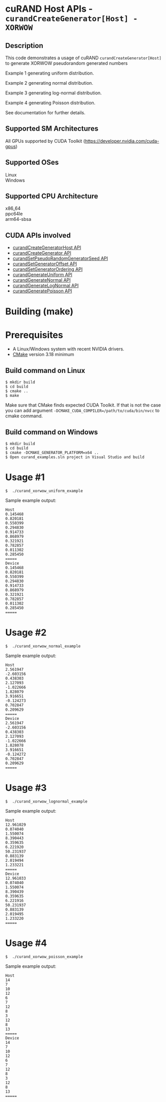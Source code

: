 # cuRAND Host APIs - `curandCreateGenerator[Host] - XORWOW`

## Description

This code demonstrates a usage of cuRAND `curandCreateGenerator[Host]` to generate XORWOW pseudorandom generated numbers

Example 1 generating uniform distribution.

Example 2 generating normal distribution.

Example 3 generating log-normal distribution.

Example 4 generating Poisson distribution.

See documentation for further details.

## Supported SM Architectures

All GPUs supported by CUDA Toolkit (https://developer.nvidia.com/cuda-gpus)  

## Supported OSes

Linux  
Windows

## Supported CPU Architecture

x86_64  
ppc64le  
arm64-sbsa

## CUDA APIs involved
- [curandCreateGeneratorHost API](https://docs.nvidia.com/cuda/curand/group__HOST.html#group__HOST_1g35b6e9396d5b54b52ba9053496ad4ff4)
- [curandCreateGenerator API](https://docs.nvidia.com/cuda/curand/group__HOST.html#group__HOST_1g56ff2b3cf7e28849f73a1e22022bcbfd)
- [curandSetPseudoRandomGeneratorSeed API](https://docs.nvidia.com/cuda/curand/group__HOST.html#group__HOST_1gbcd2982aa3d53571b8ad12d8188b139b)
- [curandSetGeneratorOffset API](https://docs.nvidia.com/cuda/curand/group__HOST.html#group__HOST_1gb21ba987f85486e552797206451b0939)
- [curandSetGeneratorOrdering API](https://docs.nvidia.com/cuda/curand/group__HOST.html#group__HOST_1gf1aa05715d726f94002d03237405fc5d)
- [curandGenerateUniform API](https://docs.nvidia.com/cuda/curand/group__HOST.html#group__HOST_1g5df92a7293dc6b2e61ea481a2069ebc2)
- [curandGenerateNormal API](https://docs.nvidia.com/cuda/curand/group__HOST.html#group__HOST_1gb9280e447ef04e1dec4611720bd0eb69)
- [curandGenerateLogNormal API](https://docs.nvidia.com/cuda/curand/group__HOST.html#group__HOST_1g3569cc960eb1a31357752fc813e21f49)
- [curandGeneratePoisson API](https://docs.nvidia.com/cuda/curand/group__HOST.html#group__HOST_1g425c7c13db4444e6150d159bb1417f05)

# Building (make)

# Prerequisites
- A Linux/Windows system with recent NVIDIA drivers.
- [CMake](https://cmake.org/download) version 3.18 minimum

## Build command on Linux
```
$ mkdir build
$ cd build
$ cmake ..
$ make
```
Make sure that CMake finds expected CUDA Toolkit. If that is not the case you can add argument `-DCMAKE_CUDA_COMPILER=/path/to/cuda/bin/nvcc` to cmake command.

## Build command on Windows
```
$ mkdir build
$ cd build
$ cmake -DCMAKE_GENERATOR_PLATFORM=x64 ..
$ Open curand_examples.sln project in Visual Studio and build
```

# Usage #1
```
$  ./curand_xorwow_uniform_example
```

Sample example output:

```
Host
0.145468
0.820181
0.550399
0.294830
0.914733
0.868979
0.321921
0.782857
0.011302
0.285450
=====
Device
0.145468
0.820181
0.550399
0.294830
0.914733
0.868979
0.321921
0.782857
0.011302
0.285450
=====
```

# Usage #2
```
$  ./curand_xorwow_normal_example
```

Sample example output:

```
Host
2.561947
-2.603156
0.438303
2.127093
-1.022666
1.828079
3.916651
-0.124273
0.702847
0.209629
=====
Device
2.561947
-2.603156
0.438303
2.127093
-1.022666
1.828078
3.916651
-0.124272
0.702847
0.209629
=====
```

# Usage #3
```
$  ./curand_xorwow_lognormal_example
```

Sample example output:

```
Host
12.961029
0.074040
1.550074
8.390443
0.359635
6.221920
50.231937
0.883139
2.019494
1.233221
=====
Device
12.961033
0.074040
1.550074
8.390439
0.359635
6.221916
50.231937
0.883139
2.019495
1.233220
=====
```

# Usage #4
```
$  ./curand_xorwow_poisson_example
```

Sample example output:

```
Host
14
7
10
12
6
7
12
8
3
12
8
13
=====
Device
14
7
10
12
6
7
12
8
3
12
8
13
=====
```
